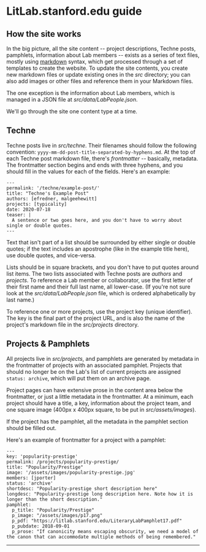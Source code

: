 # LitLab.stanford.edu guide

## How the site works

In the big picture, all the site content -- project descriptions, Techne posts, pamphlets, information about Lab members -- exists as a series of text files, mostly using [markdown](https://www.markdownguide.org/basic-syntax/) syntax, which get processed through a set of templates to create the website. To update the site contents, you create new markdown files or update existing ones in the *src* directory; you can also add images or other files and reference them in your Markdown files.

The one exception is the information about Lab members, which is managed in a JSON file at *src/data/LabPeople.json*.

We'll go through the site one content type at a time.


## Techne

Techne posts live in *src/techne*. Their filenames should follow the following convention: `yyyy-mm-dd-post-title-separated-by-hyphens.md`. At the top of each Techne post markdown file, there's *frontmatter* -- basically, metadata. The frontmatter section begins and ends with three hyphens, and you should fill in the values for each of the fields. Here's an example:

    ---
	permalink: '/techne/example-post/'
    title: "Techne's Example Post"
    authors: [efredner, malgeehewitt]
    projects: [typicality]
    date: 2020-07-18
    teaser: |
      A sentence or two goes here, and you don't have to worry about single or double quotes.
	---

Text that isn't part of a list should be surrounded by either single or double quotes; if the text includes an apostrophe (like in the example title here), use double quotes, and vice-versa.

Lists should be in square brackets, and you don't have to put quotes around list items. The two lists associated with Techne posts are *authors* and *projects*. To reference a Lab member or collaborator, use the first letter of their first name and their full last name, all lower-case. (If you're not sure look at the *src/data/LabPeople.json* file, which is ordered alphabetically by last name.)

To reference one or more projects, use the project key (unique identifier). The key is the final part of the project URL, and is also the name of the project's markdown file in the *src/projects* directory.

## Projects & Pamphlets
All projects live in *src/projects*, and pamphlets are generated by metadata in the frontmatter of projects with an associated pamphlet. Projects that should no longer be on the Lab's list of current projects are assigned `status: archive`, which will put them on an archive page.

Project pages can have extensive prose in the content area below the frontmatter, or just a little metadata in the frontmatter. At a minimum, each project should have a title, a key, information about the project team, and one square image (400px x 400px square, to be put in *src/assets/images*). 

If the project has the pamphlet, all the metadata in the pamphlet section should be filled out.

Here's an example of frontmatter for a project with a pamphlet:

    ---
    key: 'popularity-prestige'
    permalink: /projects/popularity-prestige/
    title: "Popularity/Prestige"
    image: '/assets/images/popularity-prestige.jpg'
    members: [jporter]
    status: 'archive'
    shortdesc: "Popularity-prestige short description here"
    longdesc: "Popularity-prestige long description here. Note how it is longer than the short description."
    pamphlet:
      p_title: "Popularity/Prestige"
      p_image: "/assets/images/p17.png"
      p_pdf: "https://litlab.stanford.edu/LiteraryLabPamphlet17.pdf"
      p_pubdate: 2018-09-01
      p_prose: "If canonicity means escaping obscurity, we need a model of the canon that can accommodate multiple methods of being remembered."
---
